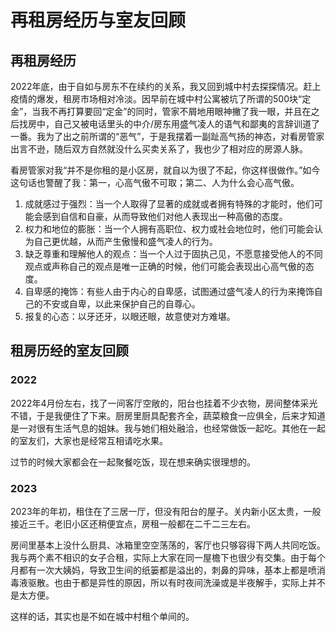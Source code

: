 # 再租房经历与室友回顾

##  再租房经历

2022年底，由于自如与房东不在续约的关系，我又回到城中村去探探情况。赶上疫情的爆发，租房市场相对冷淡。因早前在城中村公寓被坑了所谓的500块“定金”，当我不再打算要回“定金”的同时，管家不屑地用眼神撇了我一眼，并且在之后找房中，自己又被电话里头的中介/房东用盛气凌人的语气和鄙夷的言辞训道了一番。我为了出之前所谓的“恶气”，于是我摆着一副趾高气扬的神态，对看房管家出言不逊，随后双方自然就没什么买卖关系了，我也少了相对应的房源人脉。

看房管家对我“并不是你租的是小区房，就自以为很了不起，你这样很做作。”如今这句话也警醒了我：第一，心高气傲不可取；第二、人为什么会心高气傲。

1. 成就感过于强烈：当一个人取得了显著的成就或者拥有特殊的才能时，他们可能会感到自信和自豪，从而导致他们对他人表现出一种高傲的态度。
2. 权力和地位的膨胀：当一个人拥有高职位、权力或社会地位时，他们可能会认为自己更优越，从而产生傲慢和盛气凌人的行为。
3. 缺乏尊重和理解他人的观点：当一个人过于固执己见，不愿意接受他人的不同观点或声称自己的观点是唯一正确的时候，他们可能会表现出心高气傲的态度。
4. 自卑感的掩饰：有些人由于内心的自卑感，试图通过盛气凌人的行为来掩饰自己的不安或自卑，以此来保护自己的自尊心。
5. 报复的心态：以牙还牙，以眼还眼，故意使对方难堪。

## 租房历经的室友回顾

### 2022

2022年4月份左右，找了一间客厅空敞的，阳台也挂着不少衣物，房间整体采光不错，于是我便住了下来。厨房里厨具配套齐全，蔬菜粮食一应俱全，后来才知道是一对很有生活气息的姐妹。我与她们相处融洽，也经常做饭一起吃。其他在一起的室友们，大家也是经常互相请吃水果。

过节的时候大家都会在一起聚餐吃饭，现在想来确实很理想的。

### 2023

2023年的年初，租住在了三居一厅，但没有阳台的屋子。关内新小区太贵，一般接近三千。老旧小区还稍便宜点，房租一般都在二千二三左右。

房间里基本上没什么厨具、冰箱里空空荡荡的，客厅也只够容得下两人共同吃饭。我与两个素不相识的女子合租，实际上大家在同一屋檐下也很少有交集。由于每个月都有一次大姨妈，导致卫生间的纸篓都是溢出的，刺鼻的异味，基本上都是喷消毒液驱散。也由于都是异性的原因，所以有时夜间洗澡或是半夜解手，实际上并不是太方便。

这样的话，其实也是不如在城中村租个单间的。
